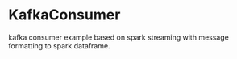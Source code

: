 # KafkaConsumer
kafka consumer example based on spark streaming  with message formatting to spark dataframe. 
